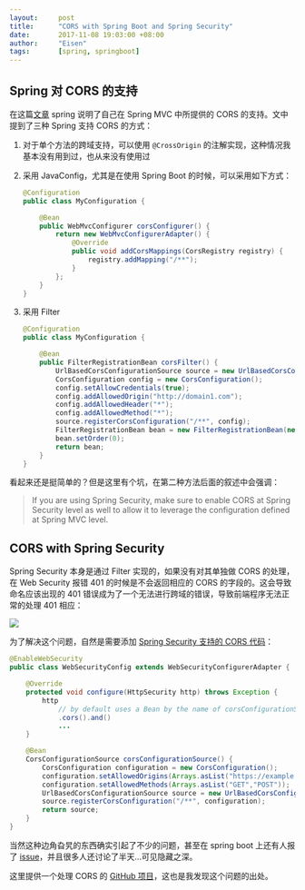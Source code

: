```yaml
---
layout:     post
title:      "CORS with Spring Boot and Spring Security"
date:       2017-11-08 19:03:00 +08:00
author:     "Eisen"
tags:       [spring, springboot]
---
```


## Spring 对 CORS 的支持

在这篇[文章](https://spring.io/blog/2015/06/08/cors-support-in-spring-framework) spring 说明了自己在 Spring MVC 中所提供的 CORS 的支持。文中提到了三种 Spring 支持 CORS 的方式：

1. 对于单个方法的跨域支持，可以使用 `@CrossOrigin` 的注解实现，这种情况我基本没有用到过，也从来没有使用过
2. 采用 JavaConfig，尤其是在使用 Spring Boot 的时候，可以采用如下方式：

    ```java
    @Configuration
    public class MyConfiguration {
    
        @Bean
        public WebMvcConfigurer corsConfigurer() {
            return new WebMvcConfigurerAdapter() {
                @Override
                public void addCorsMappings(CorsRegistry registry) {
                    registry.addMapping("/**");
                }
            };
        }
    }
    ```
3. 采用 Filter

    ```java
    @Configuration
    public class MyConfiguration {
    
    	@Bean
    	public FilterRegistrationBean corsFilter() {
    		UrlBasedCorsConfigurationSource source = new UrlBasedCorsConfigurationSource();
    		CorsConfiguration config = new CorsConfiguration();
    		config.setAllowCredentials(true);
    		config.addAllowedOrigin("http://domain1.com");
    		config.addAllowedHeader("*");
    		config.addAllowedMethod("*");
    		source.registerCorsConfiguration("/**", config);
    		FilterRegistrationBean bean = new FilterRegistrationBean(new CorsFilter(source));
    		bean.setOrder(0);
    		return bean;
    	}
    }
    ```
    
看起来还是挺简单的？但是这里有个坑，在第二种方法后面的叙述中会强调：

> If you are using Spring Security, make sure to enable CORS at Spring Security level as well to allow it to leverage the configuration defined at Spring MVC level.

## CORS with Spring Security

Spring Security 本身是通过 Filter 实现的，如果没有对其单独做 CORS 的处理，在 Web Security 报错 401 的时候是不会返回相应的 CORS 的字段的。这会导致命名应该出现的 401 错误成为了一个无法进行跨域的错误，导致前端程序无法正常的处理 401 相应：

![](http://o8p12ybem.bkt.clouddn.com/15101476021097.jpg?imageView2/2/w/1200/q/75%7Cimageslim)

为了解决这个问题，自然是需要添加 [Spring Security 支持的 CORS 代码](https://docs.spring.io/spring-security/site/docs/current/reference/html/cors.html)：

```java
@EnableWebSecurity
public class WebSecurityConfig extends WebSecurityConfigurerAdapter {

	@Override
	protected void configure(HttpSecurity http) throws Exception {
		http
			// by default uses a Bean by the name of corsConfigurationSource
			.cors().and()
			...
	}

	@Bean
	CorsConfigurationSource corsConfigurationSource() {
		CorsConfiguration configuration = new CorsConfiguration();
		configuration.setAllowedOrigins(Arrays.asList("https://example.com"));
		configuration.setAllowedMethods(Arrays.asList("GET","POST"));
		UrlBasedCorsConfigurationSource source = new UrlBasedCorsConfigurationSource();
		source.registerCorsConfiguration("/**", configuration);
		return source;
	}
}
```

当然这种边角旮旯的东西确实引起了不少的问题，甚至在 spring boot 上还有人报了 [issue](https://github.com/spring-projects/spring-boot/issues/5834)，并且很多人还讨论了半天...可见隐藏之深。

这里提供一个处理 CORS 的 [GitHub 项目](https://github.com/gothinkster/spring-boot-realworld-example-app)，这也是我发现这个问题的出处。

